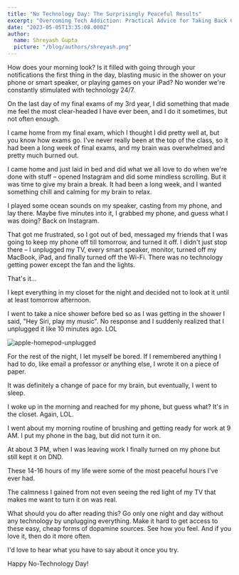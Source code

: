 ```yaml
---
title: "No Technology Day: The Surprisingly Peaceful Results"
excerpt: "Overcoming Tech Addiction: Practical Advice for Taking Back Control"
date: "2023-05-05T13:35:08.000Z"
author:
  name: Shreyash Gupta
  picture: "/blog/authors/shreyash.png"
---
```


How does your morning look? Is it filled with going through your notifications the first thing in the day, blasting music in the shower on your phone or smart speaker, or playing games on your iPad? No wonder we're constantly stimulated with technology 24/7.

On the last day of my final exams of my 3rd year, I did something that made me feel the most clear-headed I have ever been, and I do it sometimes, but not often enough.

I came home from my final exam, which I thought I did pretty well at, but you know how exams go. I've never really been at the top of the class, so it had been a long week of final exams, and my brain was overwhelmed and pretty much burned out.

I came home and just laid in bed and did what we all love to do when we're done with stuff – opened Instagram and did some mindless scrolling. But it was time to give my brain a break. It had been a long week, and I wanted something chill and calming for my brain to relax.

I played some ocean sounds on my speaker, casting from my phone, and lay there. Maybe five minutes into it, I grabbed my phone, and guess what I was doing? Back on Instagram.

That got me frustrated, so I got out of bed, messaged my friends that I was going to keep my phone off till tomorrow, and turned it off. I didn't just stop there – I unplugged my TV, every smart speaker, monitor, turned off my MacBook, iPad, and finally turned off the Wi-Fi. There was no technology getting power except the fan and the lights.

That's it…

I kept everything in my closet for the night and decided not to look at it until at least tomorrow afternoon.

I went to take a nice shower before bed so as I was getting in the shower I said, "Hey Siri, play my music". No response and I suddenly realized that I unplugged it like 10 minutes ago. LOL

![apple-homepod-unplugged](/blog/content/apple-homepod-unplugged.png)

For the rest of the night, I let myself be bored. If I remembered anything I had to do, like email a professor or anything else, I wrote it on a piece of paper.

It was definitely a change of pace for my brain, but eventually, I went to sleep.

I woke up in the morning and reached for my phone, but guess what? It's in the closet. Again, LOL.

I went about my morning routine of brushing and getting ready for work at 9 AM. I put my phone in the bag, but did not turn it on.

At about 3 PM, when I was leaving work I finally turned on my phone but still kept it on DND.

These 14-16 hours of my life were some of the most peaceful hours I've ever had.

The calmness I gained from not even seeing the red light of my TV that makes me want to turn it on was real.

What should you do after reading this? Go only one night and day without any technology by unplugging everything. Make it hard to get access to these easy, cheap forms of dopamine sources. See how you feel. And if you love it, then do it more often.

I'd love to hear what you have to say about it once you try.

Happy No-Technology Day! 